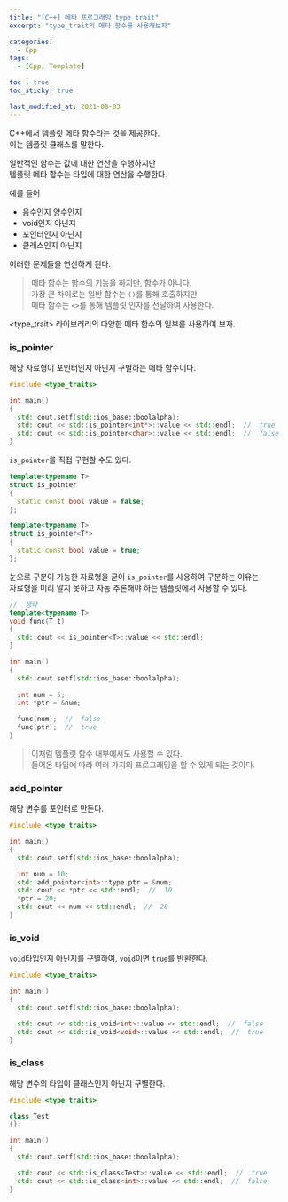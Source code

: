 ```yaml
---
title: "[C++] 메타 프로그래밍 type trait"
excerpt: "type_trait의 메타 함수를 사용해보자"

categories:
  - Cpp
tags:
  - [Cpp, Template]

toc : true
toc_sticky: true

last_modified_at: 2021-08-03
---
```


C++에서 템플릿 메타 함수라는 것을 제공한다.   
이는 템플릿 클래스를 말한다.

일반적인 함수는 값에 대한 연산을 수행하지만   
템플릿 메타 함수는 타입에 대한 연산을 수행한다.

예를 들어

* 음수인지 양수인지
* void인지 아닌지
* 포인터인지 아닌지
* 클래스인지 아닌지

이러한 문제들을 연산하게 된다.

> 메타 함수는 함수의 기능을 하지만, 함수가 아니다.   
가장 큰 차이로는 일반 함수는 `()`를 통해 호출하지만   
메타 함수는 `<>`를 통해 템플릿 인자를 전달하여 사용한다.

\<type_trait> 라이브러리의 다양한 메타 함수의 일부를 사용하여 보자.

### is_pointer

해당 자료형이 포인터인지 아닌지 구별하는 메타 함수이다.

```cpp
#include <type_traits>

int main()
{
  std::cout.setf(std::ios_base::boolalpha);
  std::cout << std::is_pointer<int*>::value << std::endl;  //  true
  std::cout << std::is_pointer<char>::value << std::endl;  //  false
}
```

`is_pointer`를 직접 구현할 수도 있다.

```cpp
template<typename T>
struct is_pointer
{
  static const bool value = false;
};

template<typename T>
struct is_pointer<T*>
{
  static const bool value = true;
};
```

눈으로 구분이 가능한 자료형을 굳이 `is_pointer`를 사용하여 구분하는 이유는   
자료형을 미리 알지 못하고 자동 추론해야 하는 템플릿에서 사용할 수 있다.

```cpp
//  생략
template<typename T>
void func(T t)
{
  std::cout << is_pointer<T>::value << std::endl;
}

int main()
{
  std::cout.setf(std::ios_base::boolalpha);
  
  int num = 5;
  int *ptr = &num;

  func(num);  //  false
  func(ptr);  //  true
}
```

> 이처럼 템플릿 함수 내부에서도 사용할 수 있다.   
들어온 타입에 따라 여러 가지의 프로그래밍을 할 수 있게 되는 것이다.

### add_pointer

해당 변수를 포인터로 만든다.

```cpp
#include <type_traits>

int main()
{
  std::cout.setf(std::ios_base::boolalpha);

  int num = 10;
  std::add_pointer<int>::type ptr = &num;
  std::cout << *ptr << std::endl;  //  10
  *ptr = 20;
  std::cout << num << std::endl;  //  20
}
```

### is_void

`void`타입인지 아닌지를 구별하여, `void`이면 `true`를 반환한다.

```cpp
#include <type_traits>

int main()
{
  std::cout.setf(std::ios_base::boolalpha);

  std::cout << std::is_void<int>::value << std::endl;  //  false
  std::cout << std::is_void<void>::value << std::endl;  //  true
}
```

### is_class

해당 변수의 타입이 클래스인지 아닌지 구별한다.

```cpp
#include <type_traits>

class Test
{};

int main()
{
  std::cout.setf(std::ios_base::boolalpha);

  std::cout << std::is_class<Test>::value << std::endl;  //  true
  std::cout << std::is_class<int>::value << std::endl;  //  false
}
```